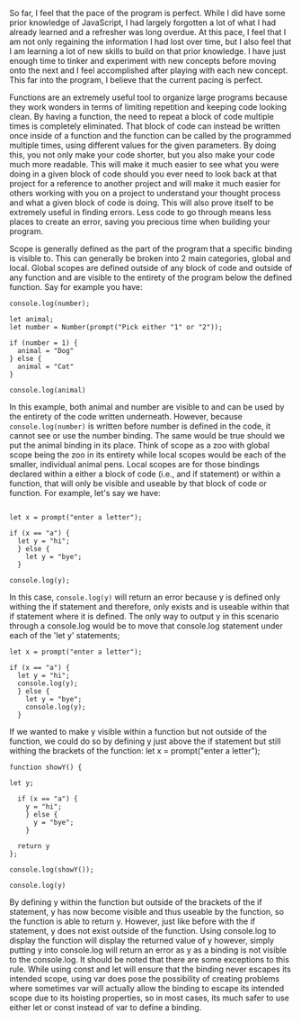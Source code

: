 So far, I feel that the pace of the program is perfect. While I did have some prior knowledge of JavaScript, I had largely forgotten a lot of what I had already learned and a refresher was long overdue. At this pace, I feel that I am not only regaining the information I had lost over time, but I also feel that I am learning a lot of new skills to build on that prior knowledge. I have just enough time to tinker and experiment with new concepts before moving onto the next and I feel accomplished after playing with each new concept. This far into the program, I believe that the current pacing is perfect. 

Functions are an extremely useful tool to organize large programs because they work wonders in terms of limiting repetition and keeping code looking clean. By having a function, the need to repeat a block of code multiple times is completely eliminated. That block of code can instead be written once inside of a function and the function can be called by the programmed multiple times, using different values for the given parameters. By doing this, you not only make your code shorter, but you also make your code much more readable. This will make it much easier to see what you were doing in a given block of code should you ever need to look back at that project for a reference to another project and will make it much easier for others working with you on a project to understand your thought process and what a given block of code is doing. This will also prove itself to be extremely useful in finding errors. Less code to go through means less places to create an error, saving you precious time when building your program. 

Scope is generally defined as the part of the program that a specific binding is visible to. This can generally be broken into 2 main categories, global and local. Global scopes are defined outside of any block of code and outside of any function and are visible to the entirety of the program below the defined function. Say for example you have:

```
console.log(number);

let animal;
let number = Number(prompt("Pick either "1" or "2"));

if (number = 1) {
  animal = "Dog"
} else {
  animal = "Cat"
}

console.log(animal)
```

In this example, both animal and number are visible to and can be used by the entirety of the code written underneath. However, because `console.log(number)` is written before number is defined in the code, it cannot see or use the number binding. The same would be true should we put the animal binding in its place. Think of scope as a zoo with global scope being the zoo in its entirety while local scopes would be each of the smaller, individual animal pens. Local scopes are for those bindings declared within a either a block of code (i.e., and if statement) or within a function, that will only be visible and useable by that block of code or function. For example, let's say we have:
```

let x = prompt("enter a letter");

if (x == "a") {
  let y = "hi";
  } else {
    let y = "bye";
  }

console.log(y);
```

In this case, `console.log(y)` will return an error because y is defined only withing the if statement and therefore, only exists and is useable within that if statement where it is defined. The only way to output y in this scenario through a console.log would be to move that console.log statement under each of the 'let y'
statements;

```
let x = prompt("enter a letter");

if (x == "a") {
  let y = "hi";
  console.log(y);
  } else {
    let y = "bye";
    console.log(y);
  }
```

If we wanted to make y visible within a function but not outside of the function, we could do so by defining y just above the if statement but still withing the brackets of the function:
let x = prompt("enter a letter");

```
function showY() {

let y;

  if (x == "a") {
    y = "hi";
    } else {
      y = "bye";
    }
    
  return y
};

console.log(showY());

console.log(y)
```

By defining y within the function but outside of the brackets of the if statement, y has now become visible and thus useable by the function, so the function is able to return y. However, just like before with the if statement, y does not exist outside of the function. Using console.log to display the function will display the returned value of y however, simply putting y into console.log will return an error as y as a binding is not visible to the console.log. It should be noted that there are some exceptions to this rule. While using const and let will ensure that the binding never escapes its intended scope, using var does pose the possibility of creating problems where sometimes var will actually allow the binding to escape its intended scope due to its hoisting properties, so in most cases, its much safer to use either let or const instead of var to define a binding. 
